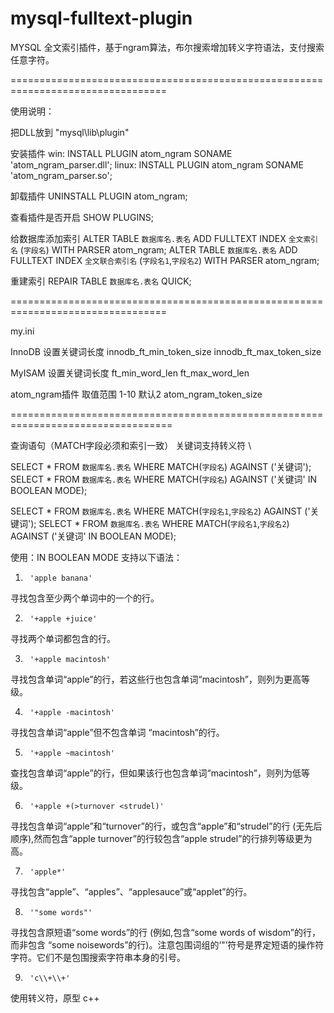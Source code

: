 # mysql-fulltext-plugin
MYSQL 全文索引插件，基于ngram算法，布尔搜索增加转义字符语法，支付搜索任意字符。 

=================================================================================

使用说明：

把DLL放到 "mysql\lib\plugin"

安装插件
win:   INSTALL PLUGIN atom_ngram SONAME 'atom_ngram_parser.dll';
linux: INSTALL PLUGIN atom_ngram SONAME 'atom_ngram_parser.so';

卸载插件
UNINSTALL PLUGIN atom_ngram;

查看插件是否开启
SHOW PLUGINS;

给数据库添加索引
ALTER TABLE `数据库名.表名` ADD FULLTEXT INDEX `全文索引名` (`字段名`) WITH PARSER atom_ngram;
ALTER TABLE `数据库名.表名` ADD FULLTEXT INDEX `全文联合索引名` (`字段名1`,`字段名2`) WITH PARSER atom_ngram;

重建索引
REPAIR TABLE `数据库名.表名` QUICK;

=================================================================================

my.ini

InnoDB 设置关键词长度 
innodb_ft_min_token_size
innodb_ft_max_token_size

MyISAM 设置关键词长度 
ft_min_word_len
ft_max_word_len

atom_ngram插件 取值范围 1-10 默认2
atom_ngram_token_size

==================================================================================

查询语句（MATCH字段必须和索引一致）
关键词支持转义符 \

SELECT * FROM `数据库名.表名` WHERE MATCH(`字段名`) AGAINST ('关键词');
SELECT * FROM `数据库名.表名` WHERE MATCH(`字段名`) AGAINST ('关键词' IN BOOLEAN MODE);

SELECT * FROM `数据库名.表名` WHERE MATCH(`字段名1`,`字段名2`) AGAINST ('关键词');
SELECT * FROM `数据库名.表名` WHERE MATCH(`字段名1`,`字段名2`) AGAINST ('关键词' IN BOOLEAN MODE);


使用：IN BOOLEAN MODE
支持以下语法：

1.      'apple banana'
寻找包含至少两个单词中的一个的行。

2.      '+apple +juice'
寻找两个单词都包含的行。
 
3.      '+apple macintosh'
寻找包含单词“apple”的行，若这些行也包含单词“macintosh”，则列为更高等级。

4.      '+apple -macintosh'
寻找包含单词“apple”但不包含单词 “macintosh”的行。

5.      '+apple ~macintosh'
查找包含单词“apple”的行，但如果该行也包含单词“macintosh”，则列为低等级。

6.      '+apple +(>turnover <strudel)'
寻找包含单词“apple”和“turnover”的行，或包含“apple”和“strudel”的行 (无先后顺序),然而包含“apple turnover”的行较包含“apple strudel”的行排列等级更为高。

7.      'apple*'
寻找包含“apple”、“apples”、“applesauce”或“applet”的行。

8.      '"some words"'
寻找包含原短语“some words”的行 (例如,包含“some words of wisdom”的行，而非包含 “some noisewords”的行)。注意包围词组的‘"’符号是界定短语的操作符字符。它们不是包围搜索字符串本身的引号。

9.      'c\\+\\+'
使用转义符，原型 c++ 
